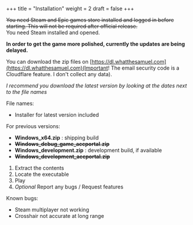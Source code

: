 +++
title = "Installation"
weight = 2
draft = false
+++
    
~~You need Steam and Epic games store installed and logged in before starting. This will not be required after official release.~~    
You need Steam installed and opened.
    
**In order to get the game more polished, currently the updates are being delayed.**

You can download the zip files on [https://dl.whatthesamuel.com](https://dl.whatthesamuel.com)(Important! The email security code is a Cloudflare feature. I don't collect any data). 
    
*I recommend you download the latest version by looking at the dates next to the file names*
    
File names:    
    
- Installer for latest version included    
    
For previous versions:
- **Windows_x64.zip** : shipping build
- ~~**Windows_debug_game_accportal.zip**~~
- **Windows_development.zip** : development build, if available
- ~~**Windows_development_accportal.zip**~~


1. Extract the contents
2. Locate the executable
3. Play
4. *Optional* Report any bugs / Request features
    
Known bugs:   
- Steam multiplayer not working
- Crosshair not accurate at long range